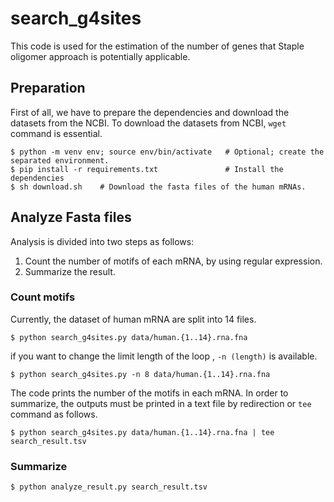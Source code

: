 # search_g4sites

This code is used for the estimation of the number of genes that Staple oligomer approach is potentially applicable.

## Preparation

First of all, we have to prepare the dependencies and download the datasets from the NCBI.
To download the datasets from NCBI, `wget` command is essential.

```
$ python -m venv env; source env/bin/activate	# Optional; create the separated environment.
$ pip install -r requirements.txt				# Install the dependencies
$ sh download.sh	# Download the fasta files of the human mRNAs.
```

## Analyze Fasta files

Analysis is divided into two steps as follows:

1. Count the number of motifs of each mRNA, by using regular expression.
2. Summarize the result.

### Count motifs

Currently, the dataset of human mRNA are split into 14 files.

```
$ python search_g4sites.py data/human.{1..14}.rna.fna 
```

if you want to change the limit length of the loop , `-n (length)` is available.

```
$ python search_g4sites.py -n 8 data/human.{1..14}.rna.fna
```

The code prints the number of the motifs in each mRNA. 
In order to summarize, the outputs must be printed in a text file by redirection or `tee` command as follows.

```
$ python search_g4sites.py data/human.{1..14}.rna.fna | tee search_result.tsv
``` 

### Summarize


```
$ python analyze_result.py search_result.tsv
```
